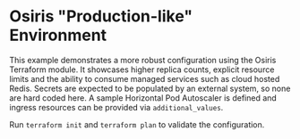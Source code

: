 # Osiris "Production-like" Environment

This example demonstrates a more robust configuration using the Osiris Terraform module.
It showcases higher replica counts, explicit resource limits and the ability to
consume managed services such as cloud hosted Redis. Secrets are expected to be
populated by an external system, so none are hard coded here. A sample
Horizontal Pod Autoscaler is defined and ingress resources can be provided via
`additional_values`.

Run `terraform init` and `terraform plan` to validate the configuration.
